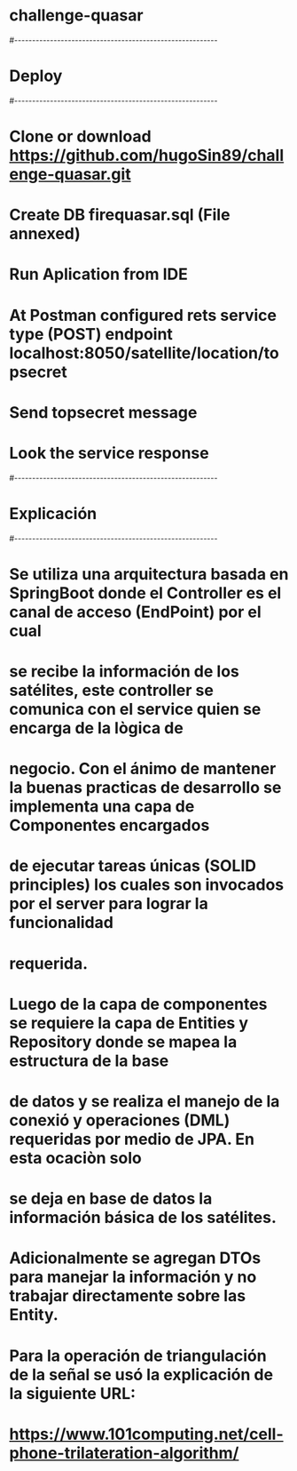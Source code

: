 # challenge-quasar
#---------------------------------------------------------
# Deploy
#---------------------------------------------------------
# Clone or download https://github.com/hugoSin89/challenge-quasar.git 
# Create DB firequasar.sql (File annexed)
# Run Aplication from IDE
# At Postman configured rets service type (POST) endpoint localhost:8050/satellite/location/topsecret
# Send topsecret message
# Look the service response
#---------------------------------------------------------
# Explicación
#---------------------------------------------------------
# Se utiliza una arquitectura basada en SpringBoot donde el Controller es el canal de acceso (EndPoint) por el cual
# se recibe la información de los satélites, este controller se comunica con el service quien se encarga de la lògica de
# negocio. Con el ánimo de mantener la buenas practicas de desarrollo se implementa una capa de Componentes encargados
# de ejecutar tareas únicas (SOLID principles) los cuales son invocados por el server para lograr la funcionalidad 
# requerida.
# Luego de la capa de componentes se requiere la capa de Entities y Repository donde se mapea la estructura de la base
# de datos y se realiza el manejo de la conexió y operaciones (DML) requeridas por medio de JPA. En esta ocaciòn solo 
# se deja en base de datos la información básica de los satélites.
#
# Adicionalmente se agregan DTOs para manejar la información y no trabajar directamente sobre las Entity.
#
# Para la operación de triangulación de la señal se usó la explicación de la siguiente URL:
# https://www.101computing.net/cell-phone-trilateration-algorithm/
